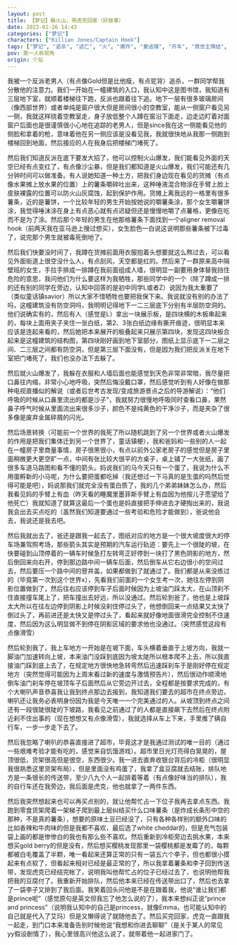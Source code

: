 ```yaml
---
layout: post
title: 【梦记】躲火山，带虎克回家（好故事）
date: 2023-02-26 14:43
categories: ["梦记"]
characters: ["Killian Jones/Captain Hook"]
tags: ["梦记", "追杀", "逃亡", "火", "爆炸", "童话镇", "开车", "救世主情结", "图书馆", "好故事", "通关"]
pov: 第一人称视角
origin: 个站
---
```


我被一个反派老男人（有点像Gold但是比他瘦，有点驼背）追杀，一群同学帮我分散他的注意力。我们一开始在一幢建筑的入口，我认知中这是图书馆，我知道有三层地下室，就顺着楼梯往下跑，反派也跟着往下追。地下一层有很多玻璃房间（像西部世界）或者单纯是窗户很大但是房间很小的空教室，能从一侧窗户看见另一侧，我就这样绕着空教室走，身子放低整个人蹲在窗沿下面走，边走边盯着对面窗户后面也是很谨慎很小心地在追踪的老男人，但是since我在这一侧能看见他的侧脸和拿着的枪，意味着他在另一侧应该是没看见我，我就很快地从我那一侧跑到楼梯回到地面，然后接应的人在我身后把楼梯门堵死了。

然后我们知道反派在底下要发大招了，他可以控制火山爆发，我们能看见外面的天空已经有点变红了，有点像沙尘暴，但是我们都知道是火山爆发，我们可能还有几分钟时间可以做准备。有人说她知道一种土方，把我们身边现在看见的货摊（有点像水果摊上放水果的位置）上的薯条嚼碎吐出来，这种唾液混合物涂在手臂上脸上皮肤裸露的位置可以防火山灰腐蚀，起到保护作用。货摊上离我远的一格里有很多薯条，近的是薯饼，一个比较年轻的男生开始按她说的嚼薯条涂，那个女生嚼薯饼涂，我觉得唾沫涂在身上有点恶心就有点迟疑但还是慢慢地嚼了点薯格，更像在吃而不是为了涂。然后那个年轻的男生在他那格薯条下面找到一个aligner removal hook（前两天我在亚马逊上搜过想买），女生脸色一白说这说明那些薯条被下过毒了，说完那个男生就被毒死倒地了。

然后我们快要没时间了，我蹲在货摊前面用衣服抱着头想要就这么熬过去，可以看见外面街道上很空没什么人，有点刮风，天空都是红的。然后来了一群原来高中隔壁班的女生，手拉手排成一排蹲在我前面组成人墙，很明显一副要用身体替我挡住危险的意思，我问他们为什么要这样为我牺牲，那些同学中的一个（除了蹲成一排的还有别的同学在旁边，认知中回答的是初中同学L或者Z）说因为我太重要了（类似童话镇savior）所以大家不惜牺牲也要把我保下来。我说就没有别的办法了吗，这幢建筑没有防空洞吗，我明明记得地下一二三层底下分别有半层防空洞的。他们说确实有的，然后有人（感觉是L）拿出一块展示板，是四块横的木板串起来的，每块上面用夹子夹住一张白纸，第2、3张白纸边缘有撕开痕迹，很明显本来应该是连起来看的，然后她把本来展开的板叠起来只展示第四块，发现这四块板合起来是这幢建筑的结构图，第四块刚好画到地下室部分，图纸上显示底下一二层之间、二三层之间都有防空洞，但是第三层下面没有，但是因为我们把反派关在地下室把门堵死了，我们也没办法下去躲了。

然后就火山爆发了，我躲在衣服和人墙后面也能感觉到天色非常非常暗，我尽量把口鼻往内缩，非常小心地呼吸，突然后悔没戴口罩，然后感觉听到有人好像在做那种电视直播似的解说（或者后世考古发现/变成旅游景点之后的导游解说）：“他们呼吸的时候从口鼻里流出的都是沙子”，我就努力很慢地呼吸同时查看口鼻，果然鼻子呼气时候从里面流出来很多沙子，颜色不是纯黄色的干净沙子，而是夹杂了很多像是废弃金属碎屑的闪光。

然后场景转换（可能前一个世界的我死了所以随机跳到了另一个世界或者火山爆发的作用是把我们集体迁到另一个世界了，童话镇梗），我和爸妈和一些别的人一起在一幢房子里商量事情，房子很黑很小，有点以前外公家老房子的感觉但是房子里面稍微更大更空旷一点，中间有张比较大很平的方桌子，桌上铺了一大张纸，画了很多车道马路图和看不懂的箭头。妈说我们的马今天只有一个蛋了，我说为什么不用蛋孵新的小马呢，为什么要把蛋都吃掉（我还想过一下马真的是生蛋的吗然后觉得可能是吧），妈说那我们就完全没有蛋白质了，我的几个弟弟妹妹怎么办，然后我看见妈的手臂上有血（昨天看的睡魔里墨菲斯手臂上有血因为他按儿子愿望给了他死亡）我就知道了就算这最后一个蛋也是妈直接把手伸进去才硬掏出来的，我说我会出去买点吃的（虽然我们知道要通过一些考验和危险才能做到），爸说他会去，我说还是我去吧。

然后我就出去了，爸还是跟我一起去了，图纸对应的地方是一个很大坡度很大的停车场兼驾照考场，那些箭头其实是预期的汽车运行轨迹：要先上一个很陡的坡，在快要碰到山顶停着的一辆车时候急打左转弯正好停到一块打了黑色阴影的地方，然后倒回来向右开，停到那边路中间一辆车后面，然后倒车从它右边很小的空间过去，然后要压一个路中间的窨井盖，如果都做到了就通过了。我们都是从来没练过的（毕竟第一次到这个世界x），先看我们前面的一个女生考一次，她往左停到阴影位置做到了，然后往右应该停到车子后面时候因为上坡油门踩太大，在山顶刹不住直接撞车尾上了，把车撞出去好远，所以没通过。然后轮到爸了，他也是上坡踩太大所以在往左边停到阴影上时候没刹住停过头了，他想倒回来一点结果又太快了倒过头了，再前进还是太快又是停过头了，看起来就好像地面很滑完全控制不住速度，然后因为这么明显做不到停在阴影区域的要求他也没通过。（突然感觉这段有点像滑雪）

然后轮到我了，我上车地方一开始是在坡下面，车头横着垂直于上坡方向，我就一脚油门加速转向上坡，本来油门没踩到底因为坡太陡所以根本爬不上去，所以我直接油门踩到底上去了，在规定地方很快地急转弯然后迅速踩刹车于是刚好停在规定地方（突然觉得可能因为上周末看过新的速度与激情预告片），然后很动作顺滑地倒车油门刹车停在坡顶车子后面然后从它旁边开过去，全程都是按要求完成的，有个大喇叭声音恭喜我让我到终点那边去报到，我知道我们要去的超市在终点旁边，喇叭还让我务必表明身份因为我是今天唯一一个完美通过的人。从坡顶到终点之间还有一段很陡很陡的下坡路，我看见之前通过了的人都是直接飙下去然后在终点附近刹不住出事的（现在想想又有点像滑雪），我就选择从车上下来，手里推了辆自行车，一步一步走下去了。

然后我忽略了喇叭的恭喜直接进了超市，毕竟这才是我通过测试的唯一目的（通过一些艰难考验才能有吃的，感觉来自饥饿游戏）。超市里日光灯亮得白晃晃的，屋顶很低，货架很高但是很空，东西很少。我一进去直奔收银台背后的冷柜（很明显我很熟悉这里货架布局），但是里面没有鸡蛋了，我拿了盒豆腐就去结账，排队地方是一条很长的传送带，至少八九个人一起排着等着（有点像好味当的排队），我的自行车还在我旁边，我后面是虎克，他也就拿了一两件东西。

然后我突然想起来也可以再买点别的，就让他帮忙占一下位子我再去拿点东西。我跑到零食货架爬着一架梯子爬到最上层纠结买什么口味薯条（是炸成长条形中空的那种，不是真的薯条），想要的原味土豆已经没了，只有各种各样别的额外口味的比如香辣和牛肉味的但是我都不喜欢，最后选了white cheddar的，但是充气包装袋上画的都是惨惨白的我也有那么些不喜欢。然后重新到冷柜旁边去挑水果，本来想买gold berry的但是没有，然后想买樱桃发现那里一袋樱桃都是发霉了的，每颗都被白毛覆盖了半颗，唯一看起来还算正常的只有一袋五六个李子，但也都很小摸起来有点软了，但看起来相对已经是最正常的了，所以我拿着薯条和李子回到传送带，发现虎克已经结完帐了，说明我叫他帮忙占的位子已经过去了，也说明他帮我把我的豆腐付了。我重新开始排队，然后他本来已经在传送带出口了，然后也去拿了一袋李子又排到了我后面。我笑着回头问他是不是在跟着我，他说“谁让我们都是prince呢”（感觉原句是英文但我忘了他怎么说的了），我本来想纠正说“prince and princess”（说明我认知中的自己是princess，就像Emma，也可能认知中的自己就是代入了艾玛）但是又懒得说了就随他去了。然后买完回家，虎克一直跟我一起走，到门口本来准备告别时候他说“我想和你进去聊聊”（是关于某人的常见yy假设剧情了），我心里很高兴他这么说了，就带着他一起进家门了。
